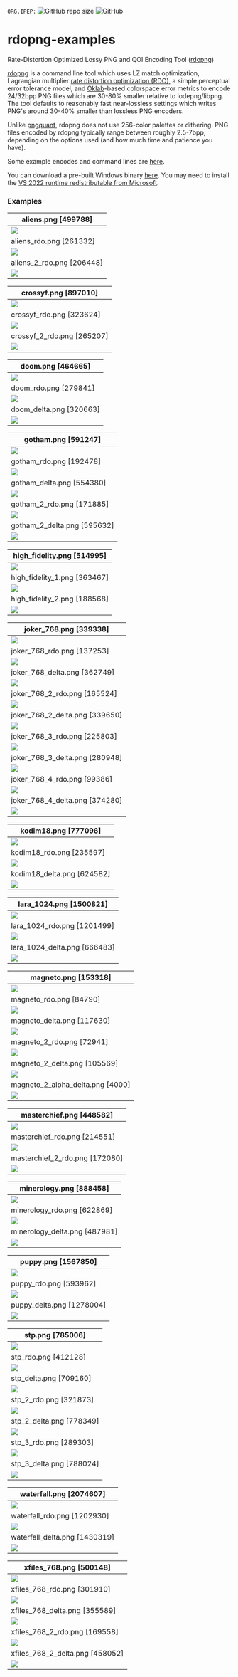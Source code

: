 `ORG.IPEP:`
![GitHub repo size](https://img.shields.io/github/repo-size/ImageProcessing-ElectronicPublications/rdopng-examples)
![GitHub](https://img.shields.io/github/license/ImageProcessing-ElectronicPublications/rdopng-examples)  

# rdopng-examples

Rate-Distortion Optimized Lossy PNG and QOI Encoding Tool ([rdopng](https://github.com/ImageProcessing-ElectronicPublications/rdopng))

[rdopng](https://github.com/ImageProcessing-ElectronicPublications/rdopng) is a command line tool which uses LZ match optimization, Lagrangian multiplier [rate distortion optimization (RDO)](https://en.wikipedia.org/wiki/Rate%E2%80%93distortion_optimization), a simple perceptual error tolerance model, and [Oklab](https://bottosson.github.io/posts/oklab/)-based colorspace error metrics to encode 24/32bpp PNG files which are 30-80% smaller relative to lodepng/libpng. The tool defaults to reasonably fast near-lossless settings which writes PNG's around 30-40% smaller than lossless PNG encoders.

Unlike [pngquant](https://pngquant.org/), rdopng does not use 256-color palettes or dithering. PNG files encoded by rdopng typically range between roughly 2.5-7bpp, depending on the options used (and how much time and patience you have).

Some example encodes and command lines are [here](https://github.com/richgel999/rdopng/wiki/Examples).

You can download a pre-built Windows binary [here](https://github.com/richgel999/rdopng/releases). You may need to install the [VS 2022 runtime redistributable from Microsoft](https://docs.microsoft.com/en-us/cpp/windows/latest-supported-vc-redist?view=msvc-170).

### Examples


| aliens.png [499788] |
| --- |
| ![](images/aliens.png) |
| aliens_rdo.png [261332] |
| ![](images/aliens_rdo.png) |
| aliens_2_rdo.png [206448] |
| ![](images/aliens_2_rdo.png) |

| crossyf.png [897010] |
| --- |
| ![](images/crossyf.png) |
| crossyf_rdo.png [323624] |
| ![](images/crossyf_rdo.png) |
| crossyf_2_rdo.png [265207] |
|![](images/crossyf_2_rdo.png) |

| doom.png [464665] |
| --- |
| ![](images/doom.png) |
| doom_rdo.png [279841] |
| ![](images/doom_rdo.png) |
| doom_delta.png [320663] |
| ![](images/doom_delta.png) |

| gotham.png [591247] |
| --- |
| ![](images/gotham.png) |
| gotham_rdo.png [192478] |
| ![](images/gotham_rdo.png) |
| gotham_delta.png [554380] |
| ![](images/gotham_delta.png) |
| gotham_2_rdo.png [171885] |
| ![](images/gotham_2_rdo.png) |
| gotham_2_delta.png [595632] |
| ![](images/gotham_2_delta.png) |

| high_fidelity.png [514995] |
| --- |
| ![](images/high_fidelity.png) |
| high_fidelity_1.png [363467] |
| ![](images/high_fidelity_1.png) |
| high_fidelity_2.png [188568] |
| ![](images/high_fidelity_2.png) |

| joker_768.png [339338] |
| --- |
| ![](images/joker_768.png) |
| joker_768_rdo.png [137253] |
| ![](images/joker_768_rdo.png) |
| joker_768_delta.png [362749] |
| ![](images/joker_768_delta.png) |
| joker_768_2_rdo.png [165524] |
| ![](images/joker_768_2_rdo.png) |
| joker_768_2_delta.png [339650] |
| ![](images/joker_768_2_delta.png) |
| joker_768_3_rdo.png [225803] |
| ![](images/joker_768_3_rdo.png) |
| joker_768_3_delta.png [280948] |
| ![](images/joker_768_3_delta.png) |
| joker_768_4_rdo.png [99386] |
| ![](images/joker_768_4_rdo.png) |
| joker_768_4_delta.png [374280] |
| ![](images/joker_768_4_delta.png) |

| kodim18.png [777096] |
| --- |
| ![](images/kodim18.png) |
| kodim18_rdo.png [235597] |
| ![](images/kodim18_rdo.png) |
| kodim18_delta.png [624582] |
| ![](images/kodim18_delta.png) |

| lara_1024.png [1500821] |
| --- |
| ![](images/lara_1024.png) |
| lara_1024_rdo.png [1201499] |
| ![](images/lara_1024_rdo.png) |
| lara_1024_delta.png [666483] |
| ![](images/lara_1024_delta.png) |

| magneto.png [153318] |
| --- |
| ![](images/magneto.png) |
| magneto_rdo.png [84790] |
| ![](images/magneto_rdo.png) |
| magneto_delta.png [117630] |
| ![](images/magneto_delta.png) |
| magneto_2_rdo.png [72941] |
| ![](images/magneto_2_rdo.png) |
| magneto_2_delta.png [105569] |
| ![](images/magneto_2_delta.png) |
| magneto_2_alpha_delta.png [4000] |
| ![](images/magneto_2_alpha_delta.png) |

| masterchief.png [448582] |
| --- |
| ![](images/masterchief.png) |
| masterchief_rdo.png [214551] |
| ![](images/masterchief_rdo.png) |
| masterchief_2_rdo.png [172080] |
| ![](images/masterchief_2_rdo.png) |

| minerology.png [888458] |
| --- |
| ![](images/minerology.png) |
| minerology_rdo.png [622869] |
| ![](images/minerology_rdo.png) |
| minerology_delta.png [487981] |
| ![](images/minerology_delta.png) |

| puppy.png [1567850] |
| --- |
| ![](images/puppy.png) |
| puppy_rdo.png [593962] |
| ![](images/puppy_rdo.png) |
| puppy_delta.png [1278004] |
| ![](images/puppy_delta.png) |

| stp.png [785006] |
| --- |
| ![](images/stp.png) |
| stp_rdo.png [412128] |
| ![](images/stp_rdo.png) |
| stp_delta.png [709160] |
| ![](images/stp_delta.png) |
| stp_2_rdo.png [321873] |
| ![](images/stp_2_rdo.png) |
| stp_2_delta.png [778349] |
| ![](images/stp_2_delta.png) |
| stp_3_rdo.png [289303] |
| ![](images/stp_3_rdo.png) |
| stp_3_delta.png [788024] |
| ![](images/stp_3_delta.png) |

| waterfall.png [2074607] |
| --- |
| ![](images/waterfall.png) |
| waterfall_rdo.png [1202930] |
| ![](images/waterfall_rdo.png) |
| waterfall_delta.png [1430319] |
| ![](images/waterfall_delta.png) |

| xfiles_768.png [500148] |
| --- |
| ![](images/xfiles_768.png) |
| xfiles_768_rdo.png [301910] |
| ![](images/xfiles_768_rdo.png) |
| xfiles_768_delta.png [355589] |
| ![](images/xfiles_768_delta.png) |
| xfiles_768_2_rdo.png [169558] |
| ![](images/xfiles_768_2_rdo.png) |
| xfiles_768_2_delta.png [458052] |
| ![](images/xfiles_768_2_delta.png) |
